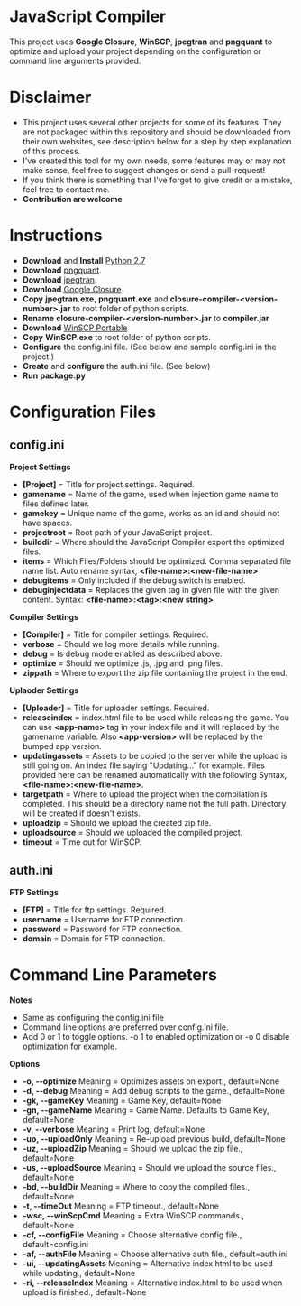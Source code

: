 # JavaScript Compiler
This project uses **Google Closure**, **WinSCP**, **jpegtran** and **pngquant** to optimize and upload your project depending on the configuration or command line arguments provided.

# Disclaimer
- This project uses several other projects for some of its features. They are not packaged within this repository and should be downloaded from their own websites, see description below for a step by step explanation of this process.
- I've created this tool for my own needs, some features may or may not make sense, feel free to suggest changes or send a pull-request!
- If you think there is something that I've forgot to give credit or a mistake, feel free to contact me.
- **Contribution are welcome**

# Instructions

- **Download** and **Install** [Python 2.7](https://www.python.org/downloads/)
- **Download** [pngquant](https://pngquant.org/).
- **Download** [jpegtran](http://jpegclub.org/jpegtran/).
- **Download** [Google Closure](https://developers.google.com/closure/compiler/).
- **Copy** **jpegtran.exe**, **pngquant.exe** and **closure-compiler-\<version-number\>.jar** to root folder of python scripts.
- **Rename** **closure-compiler-\<version-number\>.jar** to **compiler.jar**
- **Download** [WinSCP Portable](https://winscp.net/eng/download.php)
- **Copy** **WinSCP.exe** to root folder of python scripts.
- **Configure** the config.ini file. (See below and sample config.ini in the project.)
- **Create** and **configure** the auth.ini file. (See below)
- **Run** **package.py**

# Configuration Files
## config.ini

**Project Settings**
- **[Project]** = Title for project settings. Required.
- **gamename** = Name of the game, used when injection game name to files defined later.
- **gamekey** = Unique name of the game, works as an id and should not have spaces.
- **projectroot** = Root path of your JavaScript project.
- **builddir** = Where should the JavaScript Compiler export the optimized files.
- **items** = Which Files/Folders should be optimized. Comma separated file name list. Auto rename syntax, **\<file-name\>:\<new-file-name\>**
- **debugitems** = Only included if the debug switch is enabled.
- **debuginjectdata** = Replaces the given tag in given file with the given content. Syntax: **\<file-name\>:\<tag\>:\<new string\>**

**Compiler Settings**
- **[Compiler]** = Title for compiler settings. Required.
- **verbose** = Should we log more details while running.
- **debug** = Is debug mode enabled as described above.
- **optimize** = Should we optimize .js, .jpg and .png files.
- **zippath** = Where to export the zip file containing the project in the end.

**Uplaoder Settings**
- **[Uploader]** = Title for uploader settings. Required.
- **releaseindex** = index.html file to  be used while releasing the game. You can use **\<app-name\>** tag in your index file and it will replaced by the gamename variable. Also **\<app-version\>** will be replaced by the bumped app version.
- **updatingassets** = Assets to be copied to the server while the upload is still going on. An index file saying "Updating..." for example. Files provided here can be renamed automatically with the following Syntax, **\<file-name\>:\<new-file-name\>**.
- **targetpath** = Where to upload the project when the compilation is completed. This should be a directory name not the full path. Directory will be created if doesn't exists.
- **uploadzip** = Should we upload the created zip file.
- **uploadsource** = Should we uploaded the compiled project.
- **timeout** = Time out for WinSCP.

## auth.ini
**FTP Settings**
- **[FTP]** = Title for ftp settings. Required.
- **username** = Username for FTP connection.
- **password** = Password for FTP connection.
- **domain** = Domain for FTP connection.

# Command Line Parameters
**Notes**
- Same as configuring the config.ini file
- Command line options are preferred over config.ini file.
- Add 0 or 1 to toggle options. -o 1 to enabled optimization or -o 0 disable optimization for example.

**Options**
- **-o, --optimize** Meaning = Optimizes assets on export., default=None
- **-d, --debug** Meaning = Add debug scripts to the game., default=None
- **-gk, --gameKey** Meaning = Game Key, default=None
- **-gn, --gameName** Meaning = Game Name. Defaults to Game Key, default=None
- **-v, --verbose** Meaning = Print log, default=None
- **-uo, --uploadOnly** Meaning = Re-upload previous build, default=None
- **-uz, --uploadZip** Meaning = Should we upload the zip file., default=None
- **-us, --uploadSource** Meaning = Should we upload the source files., default=None
- **-bd, --buildDir** Meaning = Where to copy the compiled files., default=None
- **-t, --timeOut** Meaning = FTP timeout., default=None
- **-wsc, --winScpCmd** Meaning = Extra WinSCP commands., default=None
- **-cf, --configFile** Meaning = Choose alternative config file., default=config.ini
- **-af, --authFile** Meaning = Choose alternative auth file., default=auth.ini
- **-ui, --updatingAssets** Meaning = Alternative index.html to be used while updating., default=None
- **-ri, --releaseIndex** Meaning = Alternative index.html to be used when upload is finished., default=None
